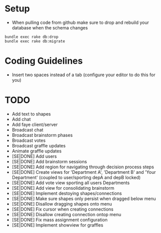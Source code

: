 # Setup

* When pulling code from github make sure to drop and rebuild your database when the schema changes

```shell
bundle exec rake db:drop
bundle exec rake db:migrate
```

# Coding Guidelines

* Insert two spaces instead of a tab (configure your editor to do this for you)

# TODO

* Add text to shapes
* Add chat
* Add faye client/server
* Broadcast chat
* Broadcast brainstorm phases
* Broadcast votes
* Broadcast graffle updates
* Animate graffle updates
* [SE|DONE] Add users
* [SE|DONE] Add brainstorm sessions
* [SE|DONE] Add region for navigating through decision process steps
* [SE|DONE] Create views for 'Department A', 'Department B' and 'Your Department' (coupled to user/sporting depA and depB locked)
* [SE|DONE] Add vote view sporting all users Departments
* [SE|DONE] Add view for consolidating brainstorm
* [SE|DONE] Implement destoying shapes/connections
* [SE|DONE] Make sure shapes only persist when dragged below menu
* [SE|DONE] Disallow dragging shapes onto menu
* [SE|DONE] Fix cursor when creating connections
* [SE|DONE] Disallow creating connection ontop menu
* [SE|DONE] Fix mass assignment configuration
* [SE|DONE] Implement showview for graffles
